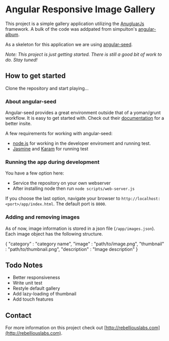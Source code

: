 # Angular Responsive Image Gallery

This project is a simple gallery application utilizing the [AnugluarJs](http://angularjs.org/) framework. A bulk of the code was addpated from simpulton's [angular-album](https://github.com/simpulton/angular-album).

As a skeleton for this application we are using [angular-seed](https://github.com/angular/angular-seed). 

_Note: This project is just getting started. There is still a good bit of work to do. Stay tuned!_

## How to get started

Clone the repository and start playing...

### About angular-seed

Angular-seed provides a great environment outside that of a yoman/grunt workflow. It is easy to get started with. Check out their [documentation](https://github.com/angular/angular-seed) for a better insite.

A few requirements for working with angular-seed:

* [node.js](http://nodejs.org/) for working in the developer enviroment and running test.
* [Jasmine](https://jasmine.github.io/) and [Karam](http://karma-runner.github.io/0.10/index.html) for running test

### Running the app during development

You have a few option here:

* Service the repository on your own webserver
* After installing node then run `node scripts/web-server.js`

If you choose the last option, navigate your browser to `http://localhost:<port>/app/index.html`. The default port is `8000`.


### Adding and removing images

As of now, image information is stored in a json file (`/app/images.json`). Each image object has the following structure.

  {
    "category" : "category name",
    "image" : "path/to/image.png",
    "thumbnail" : "path/to/thumbnail.png",
    "description" : "Image description"
  }

## Todo Notes

* Better responsiveness
* Write unit test
* Restyle default gallery
* Add lazy-loading of thumbnail
* Add touch features

## Contact

For more information on this project check out [http://rebelliouslabs.com](http://rebelliouslabs.com).
